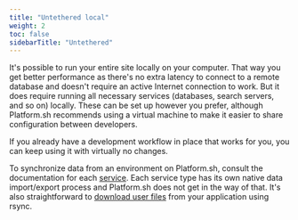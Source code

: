 ```yaml
---
title: "Untethered local"
weight: 2
toc: false
sidebarTitle: "Untethered"
---
```


It's possible to run your entire site locally on your computer.
That way you get better performance as there's no extra latency to connect to a remote database and doesn't require an active Internet connection to work.
But it does require running all necessary services (databases, search servers, and so on) locally.
These can be set up however you prefer, although Platform.sh recommends using a virtual machine to make it easier to share configuration between developers.

If you already have a development workflow in place that works for you, you can keep using it with virtually no changes.

To synchronize data from an environment on Platform.sh, consult the documentation for each [service](../../add-services/_index.md).
Each service type has its own native data import/export process and Platform.sh does not get in the way of that.
It's also straightforward to [download user files](/tutorials/exporting.md#downloading-files) from your application using rsync.
